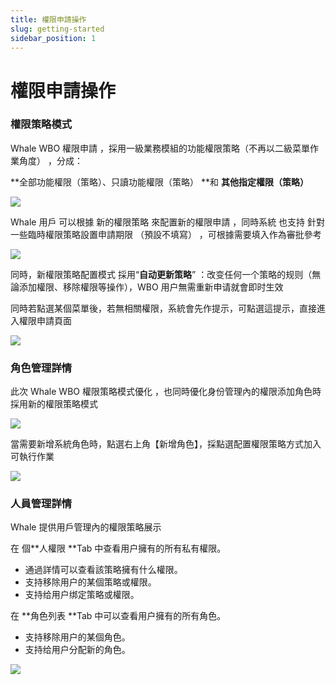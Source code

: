 ```yaml
---
title: 權限申請操作
slug: getting-started
sidebar_position: 1
---
```



# 權限申請操作

### 權限策略模式

Whale WBO 權限申請 ，採用一級業務模組的功能權限策略（不再以二級菜單作業角度） ，分成：

**全部功能權限（策略）、只讀功能權限（策略） **和 **其他指定權限（策略）**

<img src="/assets/JcR4bjK5yoIGwsxuXDBc3LyWnRe.png" src-width="1488" src-height="1448"/>

Whale 用戶 可以根據 新的權限策略 來配置新的權限申請 ，同時系統 也支持 針對一些臨時權限策略設置申請期限 （預設不填寫） ，可根據需要填入作為審批參考

<img src="/assets/KV7dbh3x6oTtYVx7rYbc1ByRnQh.png" src-width="1478" src-height="156"/>

同時，新權限策略配置模式 採用“**自动更新策略**” ：改变任何一个策略的规则（無論添加權限、移除權限等操作），WBO 用户無需重新申请就會即时生效

同時若點選某個菜單後，若無相關權限，系統會先作提示，可點選這提示，直接進入權限申請頁面

<img src="/assets/Fa1ZbxQ5VoyOBBxCSAKc8VjUnrd.png" src-width="1498" src-height="232" align="center"/>

### 角色管理詳情

此次 Whale WBO 權限策略模式優化 ，也同時優化身份管理內的權限添加角色時採用新的權限策略模式

<img src="/assets/PJwkblkFFoHIJqxX8rHcnjscn6d.png" src-width="3406" src-height="1452" align="center"/>

當需要新增系統角色時，點選右上角【新增角色】，採點選配置權限策略方式加入可執行作業

<img src="/assets/E9tzb9h1IojZ0PxLzCLcmxz0n0d.png" src-width="2208" src-height="1602" align="center"/>

### 人員管理詳情

Whale 提供用戶管理內的權限策略展示

在 個**人權限 **Tab 中查看用户擁有的所有私有權限。

- 通過詳情可以查看該策略擁有什么權限。
- 支持移除用户的某個策略或權限。
- 支持给用户绑定策略或權限。

在 **角色列表 **Tab 中可以查看用户擁有的所有角色。

- 支持移除用户的某個角色。
- 支持给用户分配新的角色。

<img src="/assets/ML87buEkMobFdmxcHDccTBm1nS3.png" src-width="3424" src-height="1344" align="center"/>


